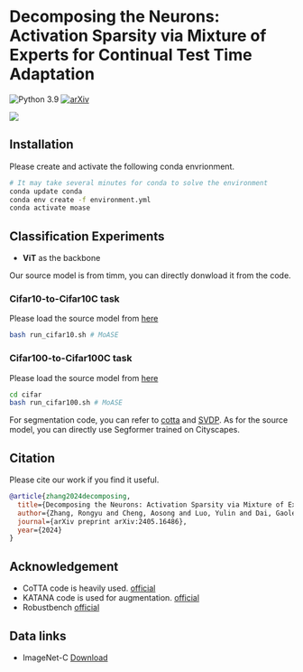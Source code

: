 # Decomposing the Neurons: Activation Sparsity via Mixture of Experts for Continual Test Time Adaptation
![Python 3.9](https://img.shields.io/badge/Python-3.9-blue)
[![arXiv](https://img.shields.io/badge/arXiv-Paper-<COLOR>.svg)](https://arxiv.org/pdf/2405.16486)

<img src="MoASE.png"/>

## Installation

Please create and activate the following conda envrionment. 
```bash
# It may take several minutes for conda to solve the environment
conda update conda
conda env create -f environment.yml
conda activate moase 
```

## Classification Experiments

* **ViT** as the backbone

Our source model is from timm, you can directly donwload it from the code.


### Cifar10-to-Cifar10C task 
Please load the source model from [here](https://drive.google.com/file/d/1pAoz4Wwos74DjWPQ5d-6ntyjQkmp9FPE/view?usp=sharing)

```bash
bash run_cifar10.sh # MoASE
```

### Cifar100-to-Cifar100C task 
Please load the source model from [here](https://drive.google.com/file/d/1yRekkpkIdwX_LFsOh4Ba9ndaECnY-UC-/view?usp=sharing)

```bash
cd cifar
bash run_cifar100.sh # MoASE
```

For segmentation code, you can refer to [cotta](https://github.com/qinenergy/cotta) and [SVDP](https://github.com/Anonymous-012/SVDP). As for the source model, you can directly use Segformer trained on Cityscapes.

## Citation
Please cite our work if you find it useful.
```bibtex
@article{zhang2024decomposing,
  title={Decomposing the Neurons: Activation Sparsity via Mixture of Experts for Continual Test Time Adaptation},
  author={Zhang, Rongyu and Cheng, Aosong and Luo, Yulin and Dai, Gaole and Yang, Huanrui and Liu, Jiaming and Xu, Ran and Du, Li and Du, Yuan and Jiang, Yanbing and others},
  journal={arXiv preprint arXiv:2405.16486},
  year={2024}
}
```

## Acknowledgement 
+ CoTTA code is heavily used. [official](https://github.com/qinenergy/cotta) 
+ KATANA code is used for augmentation. [official](https://github.com/giladcohen/KATANA) 
+ Robustbench [official](https://github.com/RobustBench/robustbench) 

## Data links
+ ImageNet-C [Download](https://zenodo.org/record/2235448#.Yj2RO_co_mF)

